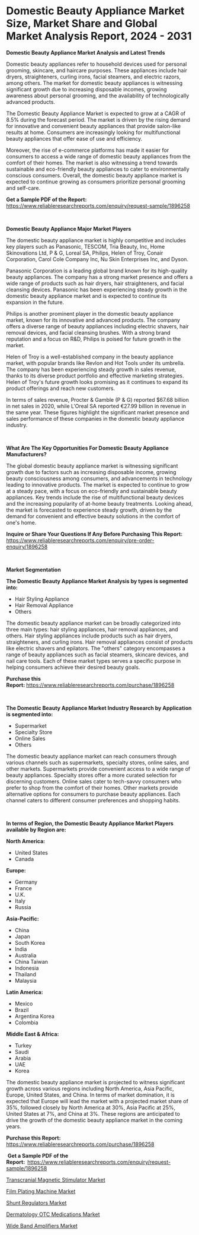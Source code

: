 <p><h1>Domestic Beauty Appliance Market Size, Market Share and Global Market Analysis Report, 2024 - 2031</h1></p><p><strong>Domestic Beauty Appliance Market Analysis and Latest Trends</strong></p>
<p><p>Domestic beauty appliances refer to household devices used for personal grooming, skincare, and haircare purposes. These appliances include hair dryers, straighteners, curling irons, facial steamers, and electric razors, among others. The market for domestic beauty appliances is witnessing significant growth due to increasing disposable incomes, growing awareness about personal grooming, and the availability of technologically advanced products.</p><p>The Domestic Beauty Appliance Market is expected to grow at a CAGR of 8.5% during the forecast period. The market is driven by the rising demand for innovative and convenient beauty appliances that provide salon-like results at home. Consumers are increasingly looking for multifunctional beauty appliances that offer ease of use and efficiency.</p><p>Moreover, the rise of e-commerce platforms has made it easier for consumers to access a wide range of domestic beauty appliances from the comfort of their homes. The market is also witnessing a trend towards sustainable and eco-friendly beauty appliances to cater to environmentally conscious consumers. Overall, the domestic beauty appliance market is expected to continue growing as consumers prioritize personal grooming and self-care.</p></p>
<p><strong>Get a Sample PDF of the Report:&nbsp;</strong> <a href="https://www.reliableresearchreports.com/enquiry/request-sample/1896258">https://www.reliableresearchreports.com/enquiry/request-sample/1896258</a></p>
<p>&nbsp;</p>
<p><strong>Domestic Beauty Appliance Major Market Players</strong></p>
<p><p>The domestic beauty appliance market is highly competitive and includes key players such as Panasonic, TESCOM, Tria Beauty, Inc, Home Skinovations Ltd, P & G, Loreal SA, Philips, Helen of Troy, Conair Corporation, Carol Cole Company Inc, Nu Skin Enterprises Inc, and Dyson.</p><p>Panasonic Corporation is a leading global brand known for its high-quality beauty appliances. The company has a strong market presence and offers a wide range of products such as hair dryers, hair straighteners, and facial cleansing devices. Panasonic has been experiencing steady growth in the domestic beauty appliance market and is expected to continue its expansion in the future.</p><p>Philips is another prominent player in the domestic beauty appliance market, known for its innovative and advanced products. The company offers a diverse range of beauty appliances including electric shavers, hair removal devices, and facial cleansing brushes. With a strong brand reputation and a focus on R&D, Philips is poised for future growth in the market.</p><p>Helen of Troy is a well-established company in the beauty appliance market, with popular brands like Revlon and Hot Tools under its umbrella. The company has been experiencing steady growth in sales revenue, thanks to its diverse product portfolio and effective marketing strategies. Helen of Troy's future growth looks promising as it continues to expand its product offerings and reach new customers.</p><p>In terms of sales revenue, Procter & Gamble (P & G) reported $67.68 billion in net sales in 2020, while L'Oreal SA reported €27.99 billion in revenue in the same year. These figures highlight the significant market presence and sales performance of these companies in the domestic beauty appliance industry.</p></p>
<p>&nbsp;</p>
<p><strong>What Are The Key Opportunities For Domestic Beauty Appliance Manufacturers?</strong></p>
<p><p>The global domestic beauty appliance market is witnessing significant growth due to factors such as increasing disposable income, growing beauty consciousness among consumers, and advancements in technology leading to innovative products. The market is expected to continue to grow at a steady pace, with a focus on eco-friendly and sustainable beauty appliances. Key trends include the rise of multifunctional beauty devices and the increasing popularity of at-home beauty treatments. Looking ahead, the market is forecasted to experience steady growth, driven by the demand for convenient and effective beauty solutions in the comfort of one's home.</p></p>
<p><strong>Inquire or Share Your Questions If Any Before Purchasing This Report:</strong> <a href="https://www.reliableresearchreports.com/enquiry/pre-order-enquiry/1896258">https://www.reliableresearchreports.com/enquiry/pre-order-enquiry/1896258</a></p>
<p>&nbsp;</p>
<p><strong>Market Segmentation</strong></p>
<p><strong>The Domestic Beauty Appliance Market Analysis by types is segmented into:</strong></p>
<p><ul><li>Hair Styling Appliance</li><li>Hair Removal Appliance</li><li>Others</li></ul></p>
<p><p>The domestic beauty appliance market can be broadly categorized into three main types: hair styling appliances, hair removal appliances, and others. Hair styling appliances include products such as hair dryers, straighteners, and curling irons. Hair removal appliances consist of products like electric shavers and epilators. The "others" category encompasses a range of beauty appliances such as facial steamers, skincare devices, and nail care tools. Each of these market types serves a specific purpose in helping consumers achieve their desired beauty goals.</p></p>
<p><strong>Purchase this Report:&nbsp;</strong><a href="https://www.reliableresearchreports.com/purchase/1896258">https://www.reliableresearchreports.com/purchase/1896258</a></p>
<p>&nbsp;</p>
<p><strong>The Domestic Beauty Appliance Market Industry Research by Application is segmented into:</strong></p>
<p><ul><li>Supermarket</li><li>Specialty Store</li><li>Online Sales</li><li>Others</li></ul></p>
<p><p>The domestic beauty appliance market can reach consumers through various channels such as supermarkets, specialty stores, online sales, and other markets. Supermarkets provide convenient access to a wide range of beauty appliances. Specialty stores offer a more curated selection for discerning customers. Online sales cater to tech-savvy consumers who prefer to shop from the comfort of their homes. Other markets provide alternative options for consumers to purchase beauty appliances. Each channel caters to different consumer preferences and shopping habits.</p></p>
<p>&nbsp;</p>
<p><strong>In terms of Region, the Domestic Beauty Appliance Market Players available by Region are:</strong></p>
<p>
    <p> <strong> North America: </strong>
        <ul>
            <li>United States</li>
            <li>Canada</li>
        </ul>
        </p> 
    <p> <strong> Europe: </strong>
        <ul>
            <li>Germany</li>
            <li>France</li>
            <li>U.K.</li>
            <li>Italy</li>
            <li>Russia</li>
        </ul>
        </p> 
    <p> <strong> Asia-Pacific: </strong>
        <ul>
            <li>China</li>
            <li>Japan</li>
            <li>South Korea</li>
            <li>India</li>
            <li>Australia</li>
            <li>China Taiwan</li>
            <li>Indonesia</li>
            <li>Thailand</li>
            <li>Malaysia</li>
        </ul>
        </p> 
    <p> <strong> Latin America: </strong>
        <ul>
            <li>Mexico</li>
            <li>Brazil</li>
            <li>Argentina Korea</li>
            <li>Colombia</li>
        </ul>
        </p> 
    <p> <strong> Middle East & Africa: </strong>
        <ul>
            <li>Turkey</li>
            <li>Saudi</li>
            <li>Arabia</li>
            <li>UAE</li>
            <li>Korea</li>
        </ul>
    </p>
    </p>
<p><p>The domestic beauty appliance market is projected to witness significant growth across various regions including North America, Asia Pacific, Europe, United States, and China. In terms of market domination, it is expected that Europe will lead the market with a projected market share of 35%, followed closely by North America at 30%, Asia Pacific at 25%, United States at 7%, and China at 3%. These regions are anticipated to drive the growth of the domestic beauty appliance market in the coming years.</p></p>
<p><strong>Purchase this Report: </strong><a href="https://www.reliableresearchreports.com/purchase/1896258">https://www.reliableresearchreports.com/purchase/1896258</a></p>
<p>&nbsp;<strong>Get a Sample PDF of the Report:&nbsp;&nbsp;</strong><a href="https://www.reliableresearchreports.com/enquiry/request-sample/1896258">https://www.reliableresearchreports.com/enquiry/request-sample/1896258</a></p>
<p><strong></strong></p>
<p><p><a href="https://military-diascia-e68.notion.site/Transcranial-Magnetic-Stimulator-Market-Research-Report-The-Key-To-Successful-Business-Strategy-For-686e3adae25842efb51084ad8343d9b6">Transcranial Magnetic Stimulator Market</a></p><p><a href="https://github.com/changoleonlaverguenzanoexiste/Market-Research-Report-List-2/blob/main/film-plating-machine-market.md">Film Plating Machine Market</a></p><p><a href="https://view.publitas.com/reportprime-1/shunt-regulators-market-research-report-provides-thorough-industry-overview-which-offers-an-in-depth-analysis-of-product-trends-and-new-market-divisions/">Shunt Regulators Market</a></p><p><a href="https://gentle-editor-9db.notion.site/Dermatology-OTC-Medications-Market-Offers-Provide-Insightful-Data-for-the-Time-Period-from-2024-to-2-8afd1aeb4dfb42a1b1fce9f3fe6d6eea">Dermatology OTC Medications Market</a></p><p><a href="https://view.publitas.com/reportprime-1/wide-band-amplifiers-market-size-evaluating-its-market-trends-growth-and-projections-2024-2031/">Wide Band Amplifiers Market</a></p></p>